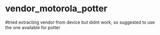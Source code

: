 # vendor_motorola_potter
#tried extracting vendor from device but didnt work, so suggested to use the one available for potter
